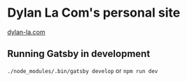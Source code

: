 # Dylan La Com's personal site

[dylan-la.com](https://dylan-la.com)

## Running Gatsby in development
`./node_modules/.bin/gatsby develop` or `npm run dev`
